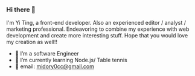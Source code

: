 ### Hi there 👋

<!--
**lizchia/lizchia** is a ✨ _special_ ✨ repository because its `README.md` (this file) appears on your GitHub profile.
-->

I'm Yi Ting, a front-end developer. Also an experienced editor / analyst / marketing professional. Endeavoring to combine my experience with web development and create more interesting stuff. Hope that you would love my creation as well!!

- 🔭 I’m a software Engineer
- 🌱 I’m currently learning Node.js/ Table tennis
- 💬 email: midory0cc@gmail.com


